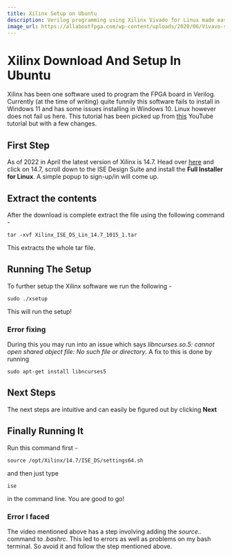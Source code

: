```yaml
---
title: Xilinx Setup on Ubuntu
description: Verilog programming using Xilinx Vivado for Linux made easy.
image_url: https://allaboutfpga.com/wp-content/uploads/2020/06/Vivavo-software-link.png
---
```


# Xilinx Download And Setup In Ubuntu

Xilinx has been one software used to program the FPGA board in Verilog. Currently (at the time of writing) quite funnily this software fails to install in Windows 11 and has some issues installing in Windows 10. Linux however does not fail us here. This tutorial has been picked up from [this](https://www.youtube.com/watch?v=yzEIQLQZYpk) YouTube tutorial but with a few changes.

## First Step

As of 2022 in April the latest version of Xilinx is 14.7. Head over [here](https://www.xilinx.com/support/download/index.html/content/xilinx/en/downloadNav/vivado-design-tools/archive-ise.html) and click on 14.7, scroll down to the ISE Design Suite and install the **Full Installer for Linux**. A simple popup to sign-up/in will come up.

## Extract the contents

After the download is complete extract the file using the following command - 

```shell
tar -xvf Xilinx_ISE_DS_Lin_14.7_1015_1.tar
```

This extracts the whole tar file.

## Running The Setup

To further setup the Xilinx software we run the following - 

```shell
sudo ./xsetup
```

This will run the setup!

### Error fixing

During this you may run into an issue which says *libncurses.so.5: cannot open shared object file: No such file or directory*. A fix to this is done by running 

```shell
sudo apt-get install libncurses5 
```

## Next Steps

The next steps are intuitive and can easily be figured out by clicking **Next**

## Finally Running It

Run this command first - 

```shell
source /opt/Xilinx/14.7/ISE_DS/settings64.sh
```

and then just type

```shell
ise
```

in the command line. You are good to go!

### Error I faced

The video mentioned above has a step involving adding the *source..* command to *.bashrc*. This led to errors as well as problems on my bash terminal. So avoid it and follow the step mentioned above.